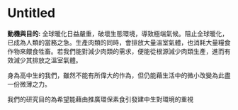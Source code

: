 # Untitled
          

**動機與目的:** 全球暖化日益嚴重，破壞生態環境，導致極端氣候。阻止全球暖化，已成為人類的當務之急。生產肉類的同時，會排放大量溫室氣體，也消耗大量糧食作物來餵食牲畜。若我們能對減少肉類的需求，便能從根源減少肉類生產，進而有效減少其排放之溫室氣體。

身為高中生的我們，雖然不能有所偉大的作為，但仍能藉生活中的微小改變為此盡一份微薄之力。

我們的研究目的為希望能藉由推廣環保素食引發建中生對環境的重視